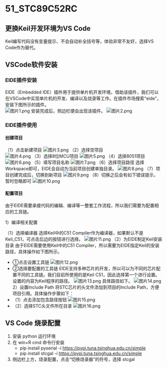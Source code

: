 # 51_STC89C52RC

## 更换Keil开发环境为VS Code
Keil编写代码没有变量提示、不会自动补全括号等，体验非常不友好，选择VS Code作为替代。

## VSCode软件安装

### EIDE插件安装
EIDE（Embedded IDE）插件用于提供单片机开发环境，借助该插件，我们可以在VSCode中实现单片机的开发、编译以及烧录等工作。在插件市场搜索“eide”，安装下图所示的插件。  
![图片1.png](https://img.picui.cn/free/2025/07/04/686731402d286.png)
安装完成后，侧边栏便会出现该插件。
![图片2.png](https://img.picui.cn/free/2025/07/04/6867343f3291b.png)
### EIDE插件使用
#### 创建项目
（1）点击新建项目
![图片3.png](https://img.picui.cn/free/2025/07/04/68673456c91dd.png)
（2）选择空项目  
![图片4.png](https://img.picui.cn/free/2025/07/04/68673458997db.png)
（3）选择8位MCU项目
![图片5.png](https://img.picui.cn/free/2025/07/04/6867345807bcb.png)
（4）选择8051项目
![图片6.png](https://img.picui.cn/free/2025/07/04/686734588ec80.png)
（5）填写项目名称
![图片7.png](https://img.picui.cn/free/2025/07/04/68673458d9ee8.png)
（6）选择项目路径
选择Workspace即可，EIDE会自动为当前项目创建单独目录。
![图片8.png](https://img.picui.cn/free/2025/07/04/6867345b0871d.png)
（7）项目创建完成后，切换到新项目
![图片9.png](https://img.picui.cn/free/2025/07/04/6867345cb2642.png)
（8）切换之后会有如下错误提示，暂时忽略即可
![图片10.png](https://img.picui.cn/free/2025/07/04/6867345db0cfe.png)
#### 配置项目
由于EIDE需要承接代码的编辑、编译等一整套工作流程，所以我们需要为配置相应的工具链。  

1）编译相关配置  

（1）选择编译器
选择Keil中的C51 Compiler作为编译器，如果默认不是Keil_C51，可点击后边的按钮进行选择。
![图片11.png](https://img.picui.cn/free/2025/07/04/6867345def7cf.png)
（2）为EIDE制定Keil安装目录
由于EIDE需要使用Keil中的C51 Compiler，所以需要为EIDE指定Keil的安装路径，具体操作如下图所示。
- ①点击设置工具链
![图片12.png](https://img.picui.cn/free/2025/07/04/6867345f95324.png)
- ②选择要配置的工具链
EIDE支持多种芯片的开发，所以可以为不同的芯片配置不同的工具链。我们目前所使用的是Keil C51，因此选择第一个进行设置。设置的内容为Keil程序的路径。
![图片13.png](https://img.picui.cn/free/2025/07/04/686734601c779.png)
具体路径如下。
![图片14.png](https://img.picui.cn/free/2025/07/04/68673461376cd.png)
2）设置Include Path
将STC芯片的头文件添加到项目的Include Path，方便项目引用。具体操作步骤如下：
- （1）点击添加包含路径按钮
![图片15.png](https://img.picui.cn/free/2025/07/04/686734624a6c0.png)
- （2）选择STC头文件所在目录
![图片16.png](https://img.picui.cn/free/2025/07/04/686734635af16.png)

## VS Code 烧录配置
1. 安装 python 运行环境
2. 在 win+R cmd 命令行安装
   - pip install pyserial -i https://pypi.tuna.tsinghua.edu.cn/simple
   - pip install stcgal -i https://pypi.tuna.tsinghua.edu.cn/simple
4. 侧边栏上方，烧录配置，点击“切换烧录器”的符号，选择 stcgal

